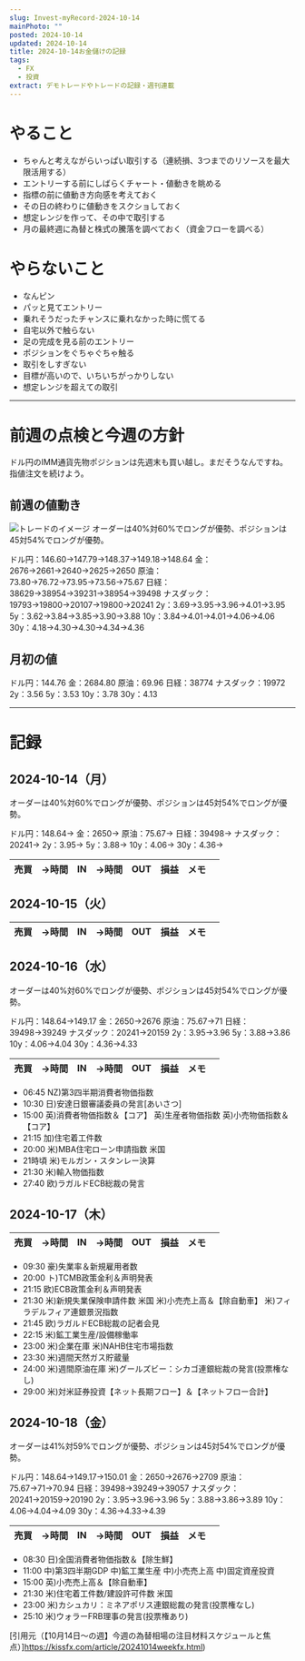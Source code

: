```yaml
---
slug: Invest-myRecord-2024-10-14
mainPhoto: ""
posted: 2024-10-14
updated: 2024-10-14
title: 2024-10-14お金儲けの記録
tags:
  - FX
  - 投資
extract: デモトレードやトレードの記録・週刊連載
---
```

# やること

- ちゃんと考えながらいっぱい取引する（連続損、3つまでのリソースを最大限活用する）
- エントリーする前にしばらくチャート・値動きを眺める
- 指標の前に値動き方向感を考えておく
- その日の終わりに値動きをスクショしておく
- 想定レンジを作って、その中で取引する
- 月の最終週に為替と株式の騰落を調べておく（資金フローを調べる）
# やらないこと

- なんピン
- パッと見てエントリー
- 乗れそうだったチャンスに乗れなかった時に慌てる
- 自宅以外で触らない
- 足の完成を見る前のエントリー
- ポジションをぐちゃぐちゃ触る
- 取引をしすぎない
- 目標が高いので、いちいちがっかりしない
- 想定レンジを超えての取引
***
# 前週の点検と今週の方針

ドル円のIMM通貨先物ポジションは先週末も買い越し。まだそうなんですね。指値注文を続けよう。

## 前週の値動き

![トレードのイメージ](images/invest/weekly/2024/invest-myRecord-2024-10-14/01.png)
オーダーは40%対60%でロングが優勢、ポジションは45対54%でロングが優勢。

ドル円：146.60→147.79→148.37→149.18→148.64
金：2676→2661→2640→2625→2650
原油：73.80→76.72→73.95→73.56→75.67
日経：38629→38954→39231→38954→39498
ナスダック：19793→19800→20107→19800→20241
2y：3.69→3.95→3.96→4.01→3.95
5y：3.62→3.84→3.85→3.90→3.88
10y：3.84→4.01→4.01→4.06→4.06
30y：4.18→4.30→4.30→4.34→4.36
## 月初の値

ドル円：144.76
金：2684.80
原油：69.96
日経：38774
ナスダック：19972
2y：3.56
5y：3.53
10y：3.78
30y：4.13
***
# 記録

## 2024-10-14（月）

オーダーは40%対60%でロングが優勢、ポジションは45対54%でロングが優勢。

ドル円：148.64→
金：2650→
原油：75.67→
日経：39498→
ナスダック：20241→
2y：3.95→
5y：3.88→
10y：4.06→
30y：4.36→

| 売買  | →時間 | IN  | →時間 | OUT | 損益  | メモ  |     |
| --- | --- | --- | --- | --- | --- | --- | --- |

## 2024-10-15（火）
| 売買  | →時間 | IN  | →時間 | OUT | 損益  | メモ  |     |
| --- | --- | --- | --- | --- | --- | --- | --- |

## 2024-10-16（水）


オーダーは40%対60%でロングが優勢、ポジションは45対54%でロングが優勢。

ドル円：148.64→149.17
金：2650→2676
原油：75.67→71
日経：39498→39249
ナスダック：20241→20159
2y：3.95→3.96
5y：3.88→3.86
10y：4.06→4.04
30y：4.36→4.33

| 売買  | →時間 | IN  | →時間 | OUT | 損益  | メモ  |     |
| --- | --- | --- | --- | --- | --- | --- | --- |
- 06:45	NZ)第3四半期消費者物価指数
- 10:30	日)安達日銀審議委員の発言[あいさつ]
- 15:00	英)消費者物価指数＆【コア】
  英)生産者物価指数
  英)小売物価指数＆【コア】
- 21:15	加)住宅着工件数
- 20:00	米)MBA住宅ローン申請指数	米国
- 21時頃	米)モルガン・スタンレー決算
- 21:30	米)輸入物価指数
- 27:40	欧)ラガルドECB総裁の発言
## 2024-10-17（木）
| 売買  | →時間 | IN  | →時間 | OUT | 損益  | メモ  |     |
| --- | --- | --- | --- | --- | --- | --- | --- |
- 09:30	豪)失業率＆新規雇用者数
- 20:00	ト)TCMB政策金利＆声明発表
- 21:15	欧)ECB政策金利＆声明発表
- 21:30	米)新規失業保険申請件数	米国
  米)小売売上高＆【除自動車】
  米)フィラデルフィア連銀景況指数
- 21:45	欧)ラガルドECB総裁の記者会見
- 22:15	米)鉱工業生産/設備稼働率
- 23:00	米)企業在庫
  米)NAHB住宅市場指数
- 23:30	米)週間天然ガス貯蔵量
- 24:00	米)週間原油在庫
  米)グールズビー：シカゴ連銀総裁の発言(投票権なし)
- 29:00	米)対米証券投資【ネット長期フロー】＆【ネットフロー合計】
## 2024-10-18（金）

オーダーは41%対59%でロングが優勢、ポジションは45対54%でロングが優勢。

ドル円：148.64→149.17→150.01
金：2650→2676→2709
原油：75.67→71→70.94
日経：39498→39249→39057
ナスダック：20241→20159→20190
2y：3.95→3.96→3.96
5y：3.88→3.86→3.89
10y：4.06→4.04→4.09
30y：4.36→4.33→4.39

| 売買  | →時間 | IN  | →時間 | OUT | 損益  | メモ  |     |
| --- | --- | --- | --- | --- | --- | --- | --- |
- 08:30	日)全国消費者物価指数＆【除生鮮】
- 11:00	中)第3四半期GDP
  中)鉱工業生産
  中)小売売上高
  中)固定資産投資
- 15:00	英)小売売上高＆【除自動車】
- 21:30	米)住宅着工件数/建設許可件数	米国
- 23:00	米)カシュカリ：ミネアポリス連銀総裁の発言(投票権なし)
- 25:10	米)ウォラーFRB理事の発言(投票権あり)



[引用元（【10月14日～の週】今週の為替相場の注目材料スケジュールと焦点）]https://kissfx.com/article/20241014weekfx.html)